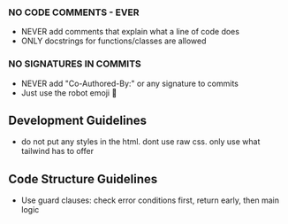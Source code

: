 ### NO CODE COMMENTS - EVER

- NEVER add comments that explain what a line of code does
- ONLY docstrings for functions/classes are allowed

### NO SIGNATURES IN COMMITS

- NEVER add "Co-Authored-By:" or any signature to commits
- Just use the robot emoji 🤖

## Development Guidelines

- do not put any styles in the html. dont use raw css. only use what tailwind has to offer

## Code Structure Guidelines

- Use guard clauses: check error conditions first, return early, then main logic
